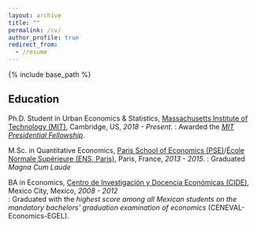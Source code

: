 ```yaml
---
layout: archive
title: ""
permalink: /cv/
author_profile: true
redirect_from:
  - /resume
---
```


{% include base_path %}

## Education

Ph.D. Student in Urban Economics & Statistics, [Massachusetts Institute of Technology (MIT)](https://www.mit.edu/), Cambridge, US, *2018 - Present*.
:   Awarded the [*MIT Presidential Fellowship*](https://web.mit.edu/provost/presfellow/).  
<p></p>

M.Sc. in Quantitative Economics, [Paris School of Economics (PSE)](https://www.parisschoolofeconomics.eu/en/)/[École Normale Supérieure (ENS, Paris)](http://www.ens.fr/en), Paris, France, *2013 - 2015*.
:   Graduated *Magna Cum Laude*
<p></p>

BA in Economics, [Centro de Investigación y Docencia Económicas (CIDE)](https://www.cide.edu/de/), Mexico City, Mexico, *2008 - 2012*  
:   Graduated with the *highest score among all Mexican students on the mandatory bachelors’ graduation examination of economics* (CENEVAL-Economics-EGEL).
<p></p>
